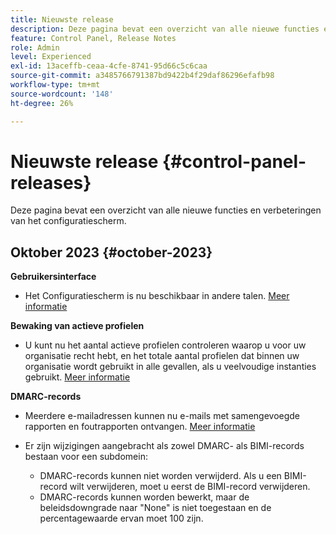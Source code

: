 ```yaml
---
title: Nieuwste release
description: Deze pagina bevat een overzicht van alle nieuwe functies en verbeteringen van het Configuratiescherm
feature: Control Panel, Release Notes
role: Admin
level: Experienced
exl-id: 13aceffb-ceaa-4cfe-8741-95d66c5c6caa
source-git-commit: a3485766791387bd9422b4f29daf86296efafb98
workflow-type: tm+mt
source-wordcount: '148'
ht-degree: 26%

---
```


# Nieuwste release {#control-panel-releases}

Deze pagina bevat een overzicht van alle nieuwe functies en verbeteringen van het configuratiescherm.

## Oktober 2023 {#october-2023}

**Gebruikersinterface**

* Het Configuratiescherm is nu beschikbaar in andere talen. [Meer informatie](../discover/using/discovering-the-interface.md#supported-languages-languages)

**Bewaking van actieve profielen**

* U kunt nu het aantal actieve profielen controleren waarop u voor uw organisatie recht hebt, en het totale aantal profielen dat binnen uw organisatie wordt gebruikt in alle gevallen, als u veelvoudige instanties gebruikt. [Meer informatie](../performance-monitoring/using/active-profiles-monitoring.md)

**DMARC-records**

* Meerdere e-mailadressen kunnen nu e-mails met samengevoegde rapporten en foutrapporten ontvangen. [Meer informatie](../subdomains-certificates/using/dmarc.md)
* Er zijn wijzigingen aangebracht als zowel DMARC- als BIMI-records bestaan voor een subdomein:

   * DMARC-records kunnen niet worden verwijderd. Als u een BIMI-record wilt verwijderen, moet u eerst de BIMI-record verwijderen.
   * DMARC-records kunnen worden bewerkt, maar de beleidsdowngrade naar &quot;None&quot; is niet toegestaan en de percentagewaarde ervan moet 100 zijn.

